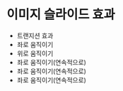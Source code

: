 # 이미지 슬라이드 효과
 

<ul>
  <li>트랜지션 효과</li>
  <li>좌로 움직이기</li>
  <li>위로 움직이기</li>
  <li>좌로 움직이기(연속적으로)</li>
  <li>좌로 움직이기(연속적으로)</li>
  <li>좌로 움직이기(연속적으로)</li>
</ul>
